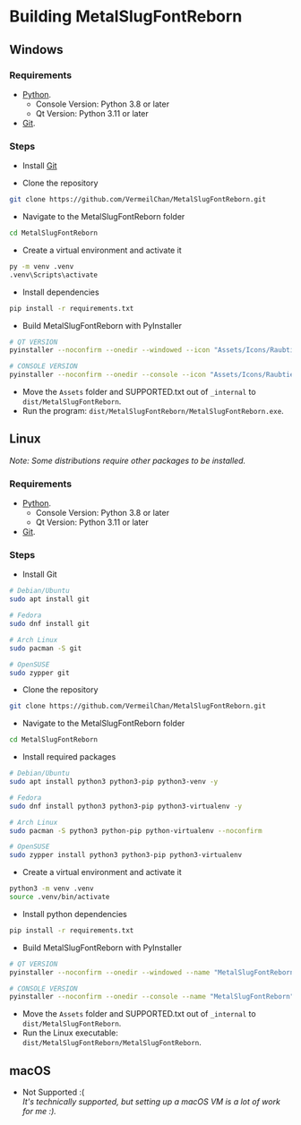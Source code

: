 # Building MetalSlugFontReborn

## Windows

### Requirements

- [Python](https://www.python.org/).
   - Console Version: Python 3.8 or later
   - Qt Version: Python 3.11 or later
- [Git](https://gitforwindows.org/).

### Steps

- Install [Git](https://gitforwindows.org/)

- Clone the repository

```sh
git clone https://github.com/VermeilChan/MetalSlugFontReborn.git
```

- Navigate to the MetalSlugFontReborn folder

```sh
cd MetalSlugFontReborn
```

- Create a virtual environment and activate it

```sh
py -m venv .venv
.venv\Scripts\activate
```

- Install dependencies

```sh
pip install -r requirements.txt
```

- Build MetalSlugFontReborn with PyInstaller

```sh
# QT VERSION
pyinstaller --noconfirm --onedir --windowed --icon "Assets/Icons/Raubtier.ico" --name "MetalSlugFontReborn" --clean --version-file "versionfile.txt" --add-data "Assets;Assets/" --add-data "Src/special_characters.py;." --add-data "Src/image_generation.py;." --add-data "Src/themes.py;." --add-data "Src/utils.py;." --add-data "Src/info.py;." --add-data "Docs/SUPPORTED.txt;."  "Src/qt-version.py"

# CONSOLE VERSION
pyinstaller --noconfirm --onedir --console --icon "Assets/Icons/Raubtier.ico" --name "MetalSlugFontReborn" --clean --version-file "versionfile.txt" --add-data "Assets;Assets/" --add-data "Src/special_characters.py;." --add-data "Src/image_generation.py;." --add-data "Src/info.py;." --add-data "Docs/SUPPORTED.txt;."  "Src/console-version.py"
```

- Move the `Assets` folder and SUPPORTED.txt out of `_internal` to `dist/MetalSlugFontReborn`.
- Run the program: `dist/MetalSlugFontReborn/MetalSlugFontReborn.exe`.

## Linux

_Note: Some distributions require other packages to be installed._

### Requirements

- [Python](https://www.python.org/).
   - Console Version: Python 3.8 or later
   - Qt Version: Python 3.11 or later
- [Git](https://gitforwindows.org/).

### Steps

- Install Git

```sh
# Debian/Ubuntu
sudo apt install git

# Fedora
sudo dnf install git

# Arch Linux
sudo pacman -S git

# OpenSUSE
sudo zypper git
```

- Clone the repository

```sh
git clone https://github.com/VermeilChan/MetalSlugFontReborn.git
```

- Navigate to the MetalSlugFontReborn folder

```sh
cd MetalSlugFontReborn
```

- Install required packages

```sh
# Debian/Ubuntu
sudo apt install python3 python3-pip python3-venv -y

# Fedora
sudo dnf install python3 python3-pip python3-virtualenv -y

# Arch Linux
sudo pacman -S python3 python-pip python-virtualenv --noconfirm

# OpenSUSE
sudo zypper install python3 python3-pip python3-virtualenv
```

- Create a virtual environment and activate it

```sh
python3 -m venv .venv
source .venv/bin/activate
```

- Install python dependencies

```sh
pip install -r requirements.txt
```

- Build MetalSlugFontReborn with PyInstaller

```sh
# QT VERSION
pyinstaller --noconfirm --onedir --windowed --name "MetalSlugFontReborn" --clean --add-data "Assets:Assets/" --add-data "Src/special_characters.py:." --add-data "Src/image_generation.py:." --add-data "Src/themes.py:." --add-data "Src/utils.py:." --add-data "Src/info.py:." --add-data "Docs/SUPPORTED.txt:."  "Src/qt-version.py"

# CONSOLE VERSION
pyinstaller --noconfirm --onedir --console --name "MetalSlugFontReborn" --clean --add-data "Assets:Assets/" --add-data "Src/special_characters.py:." --add-data "Src/image_generation.py:." --add-data "Src/info.py:." --add-data "Docs/SUPPORTED.txt:."  "Src/console-version.py"
```

- Move the `Assets` folder and SUPPORTED.txt out of `_internal` to `dist/MetalSlugFontReborn`.
- Run the Linux executable: `dist/MetalSlugFontReborn/MetalSlugFontReborn`.

## macOS

- Not Supported :(<br>
_It's technically supported, but setting up a macOS VM is a lot of work for me :)._
